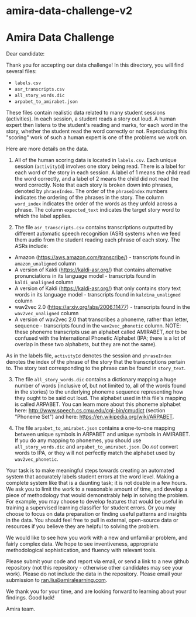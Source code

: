 # amira-data-challenge-v2

# Amira Data Challenge

Dear candidate:

Thank you for accepting our data challenge! In this directory, you will find several files:

- `labels.csv`
- `asr_transcripts.csv`
- `all_story_words.dic`
- `arpabet_to_amirabet.json`

These files contain realistic data related to many student sessions (activities). In each session, a student reads
a story out loud.  A human expert then listens to the student's reading and marks, for each word in the story, whether
the student read the word correctly or not. Reproducing this "scoring" work of such a human expert is one of the problems
we work on.

Here are more details on the data.


1. All of the human scoring data is located in `labels.csv`. Each unique session (`activityId`) involves one story being read.
There is a label for each word of the story in each session. A label of 1 means the child read the word correctly, and a label
of 2 means the child did not read the word correctly. Note that each story is broken down into phrases, denoted by
`phraseIndex`. The order of the `phraseIndex` numbers indicates the ordering of the phrases in the story. The column `word_index`
indicates the order of the words as they unfold across a phrase. The column `expected_text` indicates the target story word
to which the label applies.


2. The file `asr_transcripts.csv` contains transcriptions outputted by different automatic speech recognition (ASR) systems when
we feed them audio from the student reading each phrase of each story. The ASRs include:
- Amazon (https://aws.amazon.com/transcribe/) - transcripts found in `amazon_unaligned` column
- A version of Kaldi (https://kaldi-asr.org/) that contains alternative pronunciations in its language model - transcripts found
in `kaldi_unaligned` column
- A version of Kaldi (https://kaldi-asr.org/) that only contains story text words in its language model - transcripts found in
`kaldina_unaligned` column
- wav2vec 2.0 (https://arxiv.org/abs/2006.11477) - transcripts found in the `wav2vec_unaligned` column
- A version of wav2vec 2.0 that transcribes a phoneme, rather than letter, sequence - transcripts found in the `wav2vec_phonetic` column.
NOTE: these phoneme transcripts use an alphabet called AMIRABET, *not* to be confused with the International Phonetic Alphabet (IPA; there
is a lot of overlap in these two alphabets, but they are not the same).

As in the labels file, `activityId` denotes the session and `phraseIndex` denotes the index of the phrase of the story that the transcriptions
pertain to. The story text corresponding to the phrase can be found in `story_text`. 


3. The file `all_story_words.dic` contains a dictionary mapping a huge number of words (inclusive of, but not limited to, all of the
words found in the stories) to the underlying phoneme sequence representing how they ought to be said out loud. The alphabet used in
this file's mapping is called ARPABET. You can learn more about this phoneme alphabet here: http://www.speech.cs.cmu.edu/cgi-bin/cmudict
(section "Phoneme Set") and here: https://en.wikipedia.org/wiki/ARPABET.


4. The file `arpabet_to_amirabet.json` contains a one-to-one mapping between unique symbols in ARPABET and unique symbols in AMIRABET.
If you do any mapping to phonemes, you should use `all_story_words.dic` and `arpabet_to_amirabet.json`.  Do *not* convert words to IPA,
or they will not perfectly match the alphabet used by `wav2vec_phonetic`.


Your task is to make meaningful steps towards creating an automated system that accurately labels student errors at the word level.
Making a complete system like that is a daunting task; it is not doable in a few hours. We ask you to limit the work to a reasonable
amount of time, and develop a piece of methodology that would demonstrably help in solving the problem. For example, you may choose
to develop features that would be useful in training a supervised learning classifier for student errors. Or you may choose to focus
on data preparation or finding useful patterns and insights in the data. You should feel free to pull in external, open-source data or
resources if you believe they are helpful to solving the problem.

We would like to see how you work with a new and unfamiliar problem, and fairly complex data. We hope to see inventiveness, appropriate
methodological sophistication, and fluency with relevant tools.

Please submit your code and report via email, or send a link to a new github repository (not this repository - otherwise other candidates
may see your work). Please do not include the data in the repository. Please email your submission to ran.liu@amiralearning.com.

We thank you for your time, and are looking forward to learning about your findings. Good luck!

Amira team.
